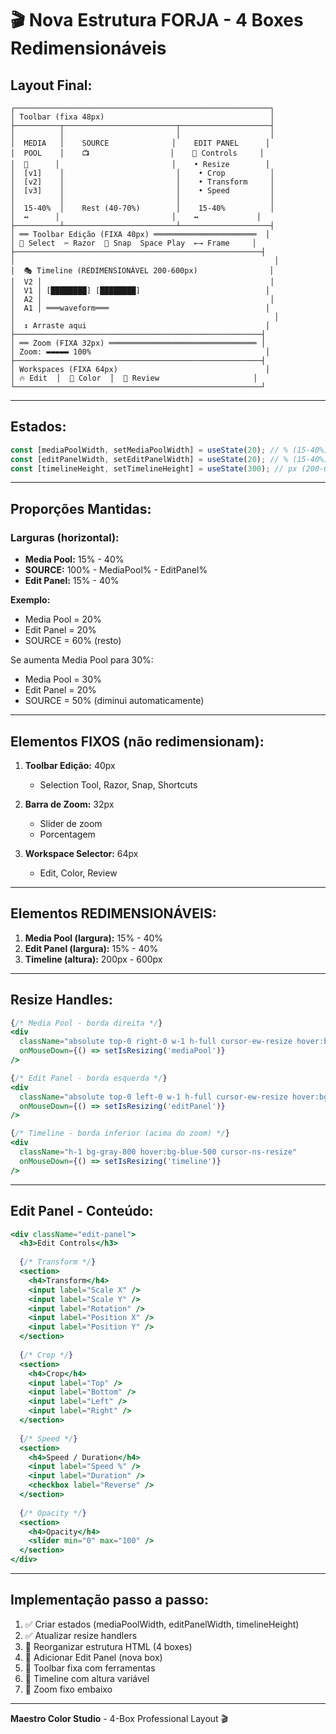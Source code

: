 # 🎬 Nova Estrutura FORJA - 4 Boxes Redimensionáveis

## Layout Final:

```
┌─────────────────────────────────────────────────────────┐
│ Toolbar (fixa 48px)                                     │
├──────────┬─────────────────────────┬────────────────────┤
│          │                         │                    │
│  MEDIA   │    SOURCE              │    EDIT PANEL      │
│  POOL    │    📺                  │    🔧 Controls     │
│  📁      │                         │    • Resize        │
│  [v1]    │                         │    • Crop          │
│  [v2]    │                         │    • Transform     │
│  [v3]    │                         │    • Speed         │
│          │                         │                    │
│  15-40%  │    Rest (40-70%)        │    15-40%          │
│  ↔️      │                         │    ↔️             │
├──────────┴─────────────────────────┴────────────────────┤
│ ══ Toolbar Edição (FIXA 40px) ═══════════════════════  │
│ 🎯 Select  ✂️ Razor  🧲 Snap  Space Play  ←→ Frame     │
├───────────────────────────────────────────────────────┤
│                                                          │
│  🎭 Timeline (REDIMENSIONÁVEL 200-600px)                │
│  V2 │                                                   │
│  V1 │ [████████] [████████]                            │
│  A2 │                                                   │
│  A1 │ ═══waveform═══                                   │
│                                                          │
│  ↕️ Arraste aqui                                        │
├───────────────────────────────────────────────────────┤
│ ══ Zoom (FIXA 32px) ═════════════════════════════════ │
│ Zoom: ▬▬▬▬▬ 100%                                       │
├───────────────────────────────────────────────────────┤
│ Workspaces (FIXA 64px)                                 │
│ 🔥 Edit  │  🎨 Color  │  💬 Review                     │
└───────────────────────────────────────────────────────┘
```

---

## Estados:

```javascript
const [mediaPoolWidth, setMediaPoolWidth] = useState(20); // % (15-40%)
const [editPanelWidth, setEditPanelWidth] = useState(20); // % (15-40%)
const [timelineHeight, setTimelineHeight] = useState(300); // px (200-600px)
```

---

## Proporções Mantidas:

### Larguras (horizontal):
- **Media Pool:** 15% - 40%
- **SOURCE:** 100% - MediaPool% - EditPanel%
- **Edit Panel:** 15% - 40%

**Exemplo:**
- Media Pool = 20%
- Edit Panel = 20%
- SOURCE = 60% (resto)

Se aumenta Media Pool para 30%:
- Media Pool = 30%
- Edit Panel = 20%
- SOURCE = 50% (diminui automaticamente)

---

## Elementos FIXOS (não redimensionam):

1. **Toolbar Edição:** 40px
   - Selection Tool, Razor, Snap, Shortcuts

2. **Barra de Zoom:** 32px
   - Slider de zoom
   - Porcentagem

3. **Workspace Selector:** 64px
   - Edit, Color, Review

---

## Elementos REDIMENSIONÁVEIS:

1. **Media Pool (largura):** 15% - 40%
2. **Edit Panel (largura):** 15% - 40%
3. **Timeline (altura):** 200px - 600px

---

## Resize Handles:

```jsx
{/* Media Pool - borda direita */}
<div
  className="absolute top-0 right-0 w-1 h-full cursor-ew-resize hover:bg-blue-500"
  onMouseDown={() => setIsResizing('mediaPool')}
/>

{/* Edit Panel - borda esquerda */}
<div
  className="absolute top-0 left-0 w-1 h-full cursor-ew-resize hover:bg-blue-500"
  onMouseDown={() => setIsResizing('editPanel')}
/>

{/* Timeline - borda inferior (acima do zoom) */}
<div
  className="h-1 bg-gray-800 hover:bg-blue-500 cursor-ns-resize"
  onMouseDown={() => setIsResizing('timeline')}
/>
```

---

## Edit Panel - Conteúdo:

```jsx
<div className="edit-panel">
  <h3>Edit Controls</h3>
  
  {/* Transform */}
  <section>
    <h4>Transform</h4>
    <input label="Scale X" />
    <input label="Scale Y" />
    <input label="Rotation" />
    <input label="Position X" />
    <input label="Position Y" />
  </section>
  
  {/* Crop */}
  <section>
    <h4>Crop</h4>
    <input label="Top" />
    <input label="Bottom" />
    <input label="Left" />
    <input label="Right" />
  </section>
  
  {/* Speed */}
  <section>
    <h4>Speed / Duration</h4>
    <input label="Speed %" />
    <input label="Duration" />
    <checkbox label="Reverse" />
  </section>
  
  {/* Opacity */}
  <section>
    <h4>Opacity</h4>
    <slider min="0" max="100" />
  </section>
</div>
```

---

## Implementação passo a passo:

1. ✅ Criar estados (mediaPoolWidth, editPanelWidth, timelineHeight)
2. ✅ Atualizar resize handlers
3. 🔄 Reorganizar estrutura HTML (4 boxes)
4. 🔄 Adicionar Edit Panel (nova box)
5. 🔄 Toolbar fixa com ferramentas
6. 🔄 Timeline com altura variável
7. 🔄 Zoom fixo embaixo

---

**Maestro Color Studio** - 4-Box Professional Layout 🎬
